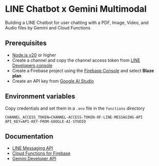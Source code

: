# LINE Chatbot x Gemini Multimodal
Building a LINE Chatbot for user chatting with a PDF, Image, Video, and Audio files by Gemini and Cloud Functions

## Prerequisites
* [Node.js v20](https://nodejs.org) or higher
* Create a channel and copy the channel access token from [LINE Developers console](https://developers.line.biz/en/docs/messaging-api/getting-started/)
* Create a Firebase project using the [Firebase Console](https://console.firebase.google.com) and select <b>Blaze plan</b>
* Create an API key from [Google AI Studio](https://aistudio.google.com/app/apikey)

## Environment variables
Copy credentials and set them in a `.env` file in the `functions` directory
```
CHANNEL_ACCESS_TOKEN=CHANNEL-ACCESS-TOKEN-OF-LINE-MESSAGING-API
API_KEY=API-KEY-FROM-GOOGLE-AI-STUDIO
```

## Documentation
* [LINE Messaging API](https://developers.line.biz/en/docs/messaging-api/overview)
* [Cloud Functions for Firebase](https://firebase.google.com/docs/functions/get-started)
* [Gemini Developer API](https://ai.google.dev/gemini-api/docs/quickstart)
